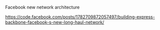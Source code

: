 Facebook new network architecture


https://code.facebook.com/posts/1782709872057497/building-express-backbone-facebook-s-new-long-haul-network/
